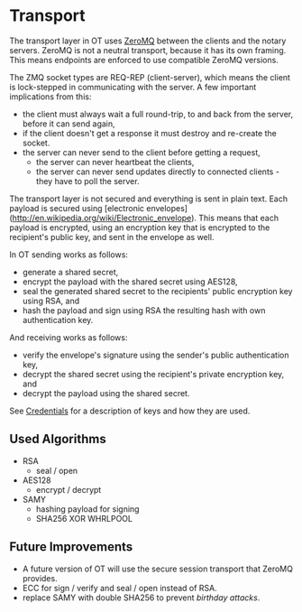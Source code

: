 # Transport

The transport layer in OT uses [ZeroMQ](http://zeromq.org) between
the clients and the notary servers. ZeroMQ is not a neutral transport,
because it has its own framing. This means endpoints are enforced to
use compatible ZeroMQ versions.

The ZMQ socket types are REQ-REP (client-server), which means the
client is lock-stepped in communicating with the server. A few important
implications from this:

- the client must always wait a full round-trip, to and back from the
  server, before it can send again,
- if the client doesn't get a response it must destroy and re-create the
  socket.
- the server can never send to the client before getting a request,
  - the server can never heartbeat the clients,
  - the server can never send updates directly to connected clients -
    they have to poll the server.

The transport layer is not secured and everything is sent
in plain text. Each payload is secured using [electronic envelopes]
(http://en.wikipedia.org/wiki/Electronic_envelope).
This means that each payload is encrypted, using an encryption
key that is encrypted to the recipient's public key, and sent in 
the envelope as well.

In OT sending works as follows:

- generate a shared secret,
- encrypt the payload with the shared secret using AES128,
- seal the generated shared secret to the recipients' public
  encryption key using RSA, and
- hash the payload and sign using RSA the resulting hash with own
  authentication key.

And receiving works as follows:

- verify the envelope's signature using the sender's public authentication
  key,
- decrypt the shared secret using the recipient's private encryption key, and
- decrypt the payload using the shared secret.

See [Credentials](Credentials.md) for a description of keys and how they
are used.

## Used Algorithms

- RSA
  - seal / open
- AES128
  - encrypt / decrypt
- SAMY
  - hashing payload for signing
  - SHA256 XOR WHRLPOOL

## Future Improvements

- A future version of OT will use the secure session transport that
  ZeroMQ provides.
- ECC for sign / verify and seal / open instead of RSA.
- replace SAMY with double SHA256 to prevent *birthday attacks*.
